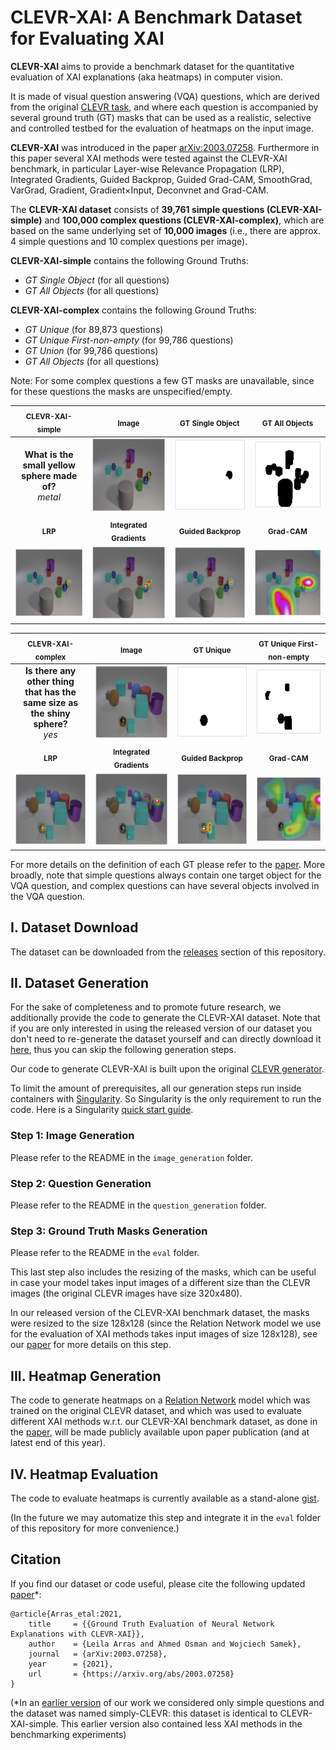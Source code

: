 # CLEVR-XAI: A Benchmark Dataset for Evaluating XAI

**CLEVR-XAI** aims to provide a benchmark dataset for the quantitative evaluation of XAI explanations (aka heatmaps) in computer vision.

It is made of visual question answering (VQA) questions, which are derived from the original [CLEVR task](https://cs.stanford.edu/people/jcjohns/clevr/), and where each question is accompanied by several ground truth (GT) masks that can be used as a realistic, selective and controlled testbed for the evaluation of heatmaps on the input image.

**CLEVR-XAI** was introduced in the paper [arXiv:2003.07258](https://arxiv.org/abs/2003.07258). Furthermore in this paper several XAI methods were tested against the CLEVR-XAI benchmark, in particular Layer-wise Relevance Propagation (LRP), Integrated Gradients, Guided Backprop, Guided Grad-CAM, SmoothGrad, VarGrad, Gradient, Gradient×Input, Deconvnet and Grad-CAM.

The **CLEVR-XAI dataset** consists of **39,761 simple questions (CLEVR-XAI-simple)** and **100,000 complex questions (CLEVR-XAI-complex)**, which are based on the same underlying set of **10,000 images** (i.e., there are approx. 4 simple questions and 10 complex questions per image).

**CLEVR-XAI-simple** contains the following Ground Truths:
- _GT Single Object_ (for all questions)
- _GT All Objects_ (for all questions)

**CLEVR-XAI-complex** contains the following Ground Truths:
- _GT Unique_ (for 89,873 questions)
- _GT Unique First-non-empty_ (for 99,786 questions)
- _GT Union_ (for 99,786 questions)
- _GT All Objects_ (for all questions)

Note: For some complex questions a few GT masks are unavailable, since for these questions the masks are unspecified/empty.


| <sub>CLEVR-XAI-simple</sub>  |  <sub>Image</sub>  |  <sub>GT Single Object</sub> |  <sub>GT All Objects</sub>  |
|:--------------------:|:-----------------------------------------:|:-----------------------------------------:|:-----------------------------------------:|
| **What is the <br> small yellow <br>sphere made <br> of?** <br> *metal*  | <img src="images/2891_original.png" width="256">        |   <img src="images/2891_GT_Single_Object.png" width="256">  |   <img src="images/2891_GT_All_Objects.png" width="256">  |
|  <sub>**LRP**</sub>  | <sub>**Integrated Gradients**</sub>  | <sub>**Guided Backprop**</sub> | <sub>**Grad-CAM**</sub> |
|  <img src="images/2891_LRP.png" width="256">   |  <img src="images/2891_IG.png" width="256">   |  <img src="images/2891_GB.png" width="256" >   | <img src="images/2891_GCAM.png" width="256" >   |


| <sub>CLEVR-XAI-complex</sub>  |  <sub>Image</sub>  |  <sub>GT Unique</sub> |  <sub>GT Unique First-non-empty</sub>  |
|:--------------------:|:-----------------------------------------:|:-----------------------------------------:|:-----------------------------------------:|
| **Is there any <br> other thing <br> that has the <br> same size as <br> the shiny <br> sphere?** <br> *yes*  | <img src="images/57_original.png" width="256">        |   <img src="images/57_GT_Unique.png" width="256">  |   <img src="images/57_GT_Unique_Firstnonempty.png" width="256">  |
|  <sub>**LRP**</sub>  | <sub>**Integrated Gradients**</sub>  | <sub>**Guided Backprop**</sub> | <sub>**Grad-CAM**</sub> |
|  <img src="images/57_LRP.png" width="256">   |  <img src="images/57_IG.png" width="256">   |  <img src="images/57_GB.png" width="256" >   | <img src="images/57_GCAM.png" width="256" >   |


For more details on the definition of each GT please refer to the [paper](https://arxiv.org/abs/2003.07258). More broadly, note that simple questions always contain one target object for the VQA question, and complex questions can have several objects involved in the VQA question.


## I. Dataset Download

 
The dataset can be downloaded from the [releases](https://github.com/ahmedmagdiosman/clevr-xai/releases) section of this repository.



## II. Dataset Generation

For the sake of completeness and to promote future research, we additionally provide the code to generate the CLEVR-XAI dataset. Note that if you are only interested in using the released version of our dataset you don't need to re-generate the dataset yourself and can directly download it [here](https://github.com/ahmedmagdiosman/clevr-xai/releases), thus you can skip the following generation steps.

Our code to generate CLEVR-XAI is built upon the original [CLEVR generator](https://github.com/facebookresearch/clevr-dataset-gen/).

To limit the amount of prerequisites, all our generation steps run inside containers with [Singularity](https://sylabs.io/singularity/). So Singularity is the only requirement to run the code. Here is a Singularity [quick start guide](https://sylabs.io/guides/3.3/user-guide/quick_start.html).

### Step 1: Image Generation

Please refer to the README in the `image_generation` folder.

### Step 2: Question Generation

Please refer to the README in the `question_generation` folder.

### Step 3: Ground Truth Masks Generation

Please refer to the README in the `eval` folder. 

This last step also includes the resizing of the masks, which can be useful in case your model takes input images of a different size than the CLEVR images (the original CLEVR images have size 320x480).

In our released version of the CLEVR-XAI benchmark dataset, the masks were resized to the size 128x128 (since the Relation Network model we use for the evaluation of XAI methods takes input images of size 128x128), see our [paper](https://arxiv.org/abs/2003.07258) for more details on this step.



## III. Heatmap Generation

The code to generate heatmaps on a [Relation Network](https://papers.nips.cc/paper/2017/file/e6acf4b0f69f6f6e60e9a815938aa1ff-Paper.pdf) model which was trained on the original CLEVR dataset, and which was used to evaluate different XAI methods w.r.t. our CLEVR-XAI benchmark dataset, as done in the [paper](https://arxiv.org/abs/2003.07258), will be made publicly available upon paper publication (and at latest end of this year).



## IV. Heatmap Evaluation

The code to evaluate heatmaps is currently available as a stand-alone [gist](https://gist.github.com/ArrasL/0bc02ef98e369f861aec40145a58e356).

(In the future we may automatize this step and integrate it in the `eval` folder of this repository for more convenience.)



## Citation

If you find our dataset or code useful, please cite the following updated [paper](https://arxiv.org/abs/2003.07258)*:

```
@article{Arras_etal:2021,
    title     = {{Ground Truth Evaluation of Neural Network Explanations with CLEVR-XAI}},
    author    = {Leila Arras and Ahmed Osman and Wojciech Samek},
    journal   = {arXiv:2003.07258},
    year      = {2021},
    url       = {https://arxiv.org/abs/2003.07258}
}
```

(*In an [earlier version](https://arxiv.org/abs/2003.07258v1) of our work we considered only simple questions and the dataset was named simply-CLEVR: this dataset is identical to CLEVR-XAI-simple. This earlier version also contained less XAI methods in the benchmarking experiments)
